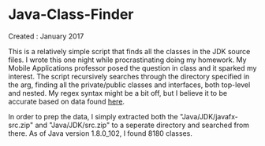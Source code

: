 # Java-Class-Finder
Created : January 2017

This is a relatively simple script that finds all the classes in the JDK source files. I wrote this one night while procrastinating doing my homework. My Mobile Applications professor posed the question in class and it sparked my interest. The script recursively searches through the directory specified in the arg, finding all the private/public classes and interfaces, both top-level and nested. My regex syntax might be a bit off, but I believe it to be accurate based on data found [here](http://stackoverflow.com/questions/3112882/how-many-classes-are-there-in-java-standard-edition). 

In order to prep the data, I simply extracted both the "Java/JDK/javafx-src.zip" and "Java/JDK/src.zip" to a seperate directory and searched from there. As of Java version 1.8.0_102, I found 8180 classes. 
